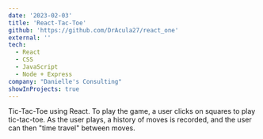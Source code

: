 ```yaml
---
date: '2023-02-03'
title: 'React-Tac-Toe'
github: 'https://github.com/DrAcula27/react_one'
external: ''
tech:
  - React
  - CSS
  - JavaScript
  - Node + Express
company: "Danielle's Consulting"
showInProjects: true
---
```


Tic-Tac-Toe using React. To play the game, a user clicks on squares to play tic-tac-toe. As the user plays, a history of moves is recorded, and the user can then "time travel" between moves.

